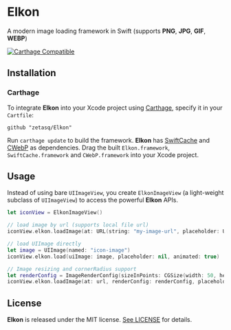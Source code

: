 # Elkon

A modern image loading framework in Swift (supports **PNG**, **JPG**, **GIF**, **WEBP**)

[![Carthage Compatible](https://img.shields.io/badge/Carthage-compatible-4BC51D.svg?style=flat)](https://github.com/Carthage/Carthage)

## Installation
### Carthage
To integrate **Elkon** into your Xcode project using [Carthage](https://github.com/Carthage/Carthage), specify it in your `Cartfile`:

```ogdl
github "zetasq/Elkon"
```

Run `carthage update` to build the framework. **Elkon** has [SwiftCache](https://github.com/zetasq/SwiftCache) and [CWebP](https://github.com/zetasq/CWebP) as dependencies. Drag the built `Elkon.framework`, `SwiftCache.framework` and `CWebP.framework` into your Xcode project.

## Usage

Instead of using bare `UIImageView`, you create `ElkonImageView` (a light-weight subclass of `UIImageView`) to access the powerful **Elkon** APIs.

```swift
let iconView = ElkonImageView()

// load image by url (supports local file url)
iconView.elkon.loadImage(at: URL(string: "my-image-url", placeholder: UIImage(named: "iconPlaceholder", animated: true)

// load UIImage directly
let image = UIImage(named: "icon-image")
iconView.elkon.load(uiImage: image, placeholder: nil, animated: true)

// Image resizing and cornerRadius support
let renderConfig = ImageRenderConfig(sizeInPoints: CGSize(width: 50, height: 50), cornerRadiusInPoints: 5, scaleMode: .fill)
iconView.elkon.loadImage(at: url, renderConfig: renderConfig, placeholder: nil, animated: true)
```

## License

**Elkon** is released under the MIT license. [See LICENSE](https://github.com/zetasq/Elkon/blob/master/LICENSE) for details.
